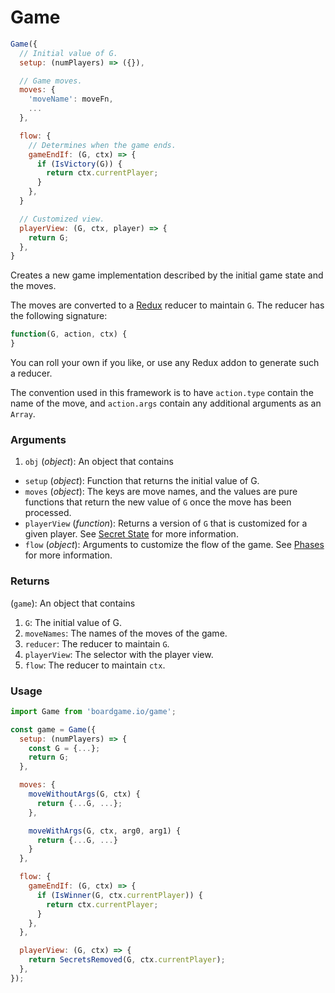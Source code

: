 # Game

```js
Game({
  // Initial value of G.
  setup: (numPlayers) => ({}),

  // Game moves.
  moves: {
    'moveName': moveFn,
    ...
  },

  flow: {
    // Determines when the game ends.
    gameEndIf: (G, ctx) => {
      if (IsVictory(G)) {
        return ctx.currentPlayer;
      }
    },
  }

  // Customized view.
  playerView: (G, ctx, player) => {
    return G;
  },
}
```

Creates a new game implementation described by the initial
game state and the moves.

The moves are converted to a [Redux](http://redux.js.org/docs/basics/Reducers.html) reducer to maintain `G`. The reducer has the following signature:

```js
function(G, action, ctx) {
}
```

You can roll your own if you like, or use any Redux
addon to generate such a reducer.

The convention used in this framework is to
have `action.type` contain the name of the move, and
`action.args` contain any additional arguments as an
`Array`.

### Arguments

1. `obj` (*object*): An object that contains

  - `setup` (*object*): Function that returns the initial value of G.
  - `moves` (*object*): The keys are move names, and the values
    are pure functions that return the new value of `G` once
    the move has been processed.
  - `playerView` (*function*): Returns a version of `G` that
    is customized for a given player. See [Secret State](/secret-state) for more information.
  - `flow` (*object*): Arguments to customize the flow of the game. See
    [Phases](/phases) for more information.

### Returns

(`game`): An object that contains
1. `G`: The initial value of G.
2. `moveNames`: The names of the moves of the game.
3. `reducer`: The reducer to maintain `G`.
4. `playerView`: The selector with the player view.
5. `flow`: The reducer to maintain `ctx`.

### Usage

```js
import Game from 'boardgame.io/game';

const game = Game({
  setup: (numPlayers) => {
    const G = {...};
    return G;
  },

  moves: {
    moveWithoutArgs(G, ctx) {
      return {...G, ...};
    },

    moveWithArgs(G, ctx, arg0, arg1) {
      return {...G, ...}
    }
  },

  flow: {
    gameEndIf: (G, ctx) => {
      if (IsWinner(G, ctx.currentPlayer)) {
        return ctx.currentPlayer;
      }
    },
  },

  playerView: (G, ctx) => {
    return SecretsRemoved(G, ctx.currentPlayer);
  },
});
```

